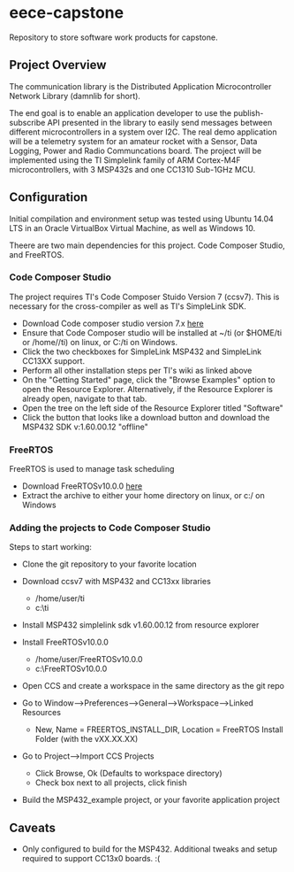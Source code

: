 # eece-capstone
Repository to store software work products for capstone.

## Project Overview

The communication library is the Distributed Application Microcontroller Network Library (damnlib for short).

The end goal is to enable an application developer to use the publish-subscribe API presented in the library to easily send messages
between different microcontrollers in a system over I2C. The real demo application will be a telemetry system for an amateur rocket
with a Sensor, Data Logging, Power and Radio Communcations board. The project will be implemented using the TI Simplelink family
of ARM Cortex-M4F microcontrollers, with 3 MSP432s and one CC1310 Sub-1GHz MCU. 

## Configuration

Initial compilation and environment setup was tested using Ubuntu 14.04 LTS in an Oracle 
VirtualBox Virtual Machine, as well as Windows 10.

Theere are two main dependencies for this project. Code Composer Studio, and FreeRTOS.

### Code Composer Studio

The project requires TI's Code Composer Stuido Version 7 (ccsv7). This is necessary for
the cross-compiler as well as TI's SimpleLink SDK.

* Download Code composer studio version 7.x [here](http://processors.wiki.ti.com/index.php/Download_CCS)
* Ensure that Code Composer studio will be installed at ~/ti (or $HOME/ti or /home/<username>/ti) on linux, or C:/ti on Windows.
* Click the two checkboxes for SimpleLink MSP432 and SimpleLink CC13XX support.
* Perform all  other installation steps per TI's wiki as linked above
* On the "Getting Started" page, click the "Browse Examples" option to open the Resource Explorer. Alternatively, if the Resource Explorer is already open, navigate to that tab.
* Open the tree on the left side of the Resource Explorer titled "Software"
* Click the button that looks like a download button and download the MSP432 SDK v:1.60.00.12 "offline"

### FreeRTOS

FreeRTOS is used to manage task scheduling

* Download FreeRTOSv10.0.0 [here](http://www.freertos.org/a00104.html)
* Extract the archive to either your home directory on linux, or c:/ on Windows

### Adding the projects to Code Composer Studio

Steps to start working:
 
 * Clone the git repository to your favorite location

 * Download ccsv7 with MSP432 and CC13xx libraries
 	* /home/user/ti
 	* c:\ti
 
 * Install MSP432 simplelink sdk v1.60.00.12 from resource explorer
 
 * Install FreeRTOSv10.0.0
 	* /home/user/FreeRTOSv10.0.0
 	* c:\FreeRTOSv10.0.0
 
 * Open CCS and create a workspace in the same directory as the git repo
 
 * Go to Window-->Preferences-->General-->Workspace-->Linked Resources
     * New, Name = FREERTOS_INSTALL_DIR, Location = FreeRTOS Install Folder (with the vXX.XX.XX)
	 
 * Go to Project-->Import CCS Projects
     * Click Browse, Ok (Defaults to workspace directory)
	 * Check box next to all projects, click finish

 * Build the MSP432_example project, or your favorite application project	 
	
## Caveats
* Only configured to build for the MSP432. Additional tweaks and setup required to support CC13x0 boards. :(

